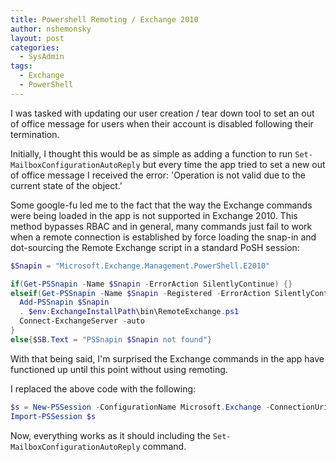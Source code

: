 ```yaml
---
title: Powershell Remoting / Exchange 2010
author: nshemonsky
layout: post
categories:
  - SysAdmin
tags:
  - Exchange
  - PowerShell
---
```

I was tasked with updating our user creation / tear down tool to set an out of
office message for users when their account is disabled following their
termination.

Initially, I thought this would be as simple as adding a function to run
`Set-MailboxConfigurationAutoReply` but every time the app tried to set a new
out of office message I received the error: 'Operation is not valid due to the
current state of the object.' <!-- more -->

Some google-fu led me to the fact that the way the Exchange commands were being
loaded in the app is not supported in Exchange 2010. This method bypasses RBAC
and in general, many commands just fail to work when a remote connection is
established by force loading the snap-in and dot-sourcing the Remote Exchange
script in a standard PoSH session:

``` powershell Loading snap-in via remoting
$Snapin = "Microsoft.Exchange.Management.PowerShell.E2010"

if(Get-PSSnapin -Name $Snapin -ErrorAction SilentlyContinue) {}
elseif(Get-PSSnapin -Name $Snapin -Registered -ErrorAction SilentlyContinue){  
  Add-PSSnapin $Snapin  
  . $env:ExchangeInstallPath\bin\RemoteExchange.ps1  
  Connect-ExchangeServer -auto  
}  
else{$SB.Text = "PSSnapin $Snapin not found"}
```

With that being said, I'm surprised the Exchange commands in the app have
functioned up until this point without using remoting.

I replaced the above code with the following:

``` powershell Loading snap-in without remoting
$s = New-PSSession -ConfigurationName Microsoft.Exchange -ConnectionUri http://<server>/PowerShell/ -Authentication Kerberos
Import-PSSession $s
```

Now, everything works as it should including the
`Set-MailboxConfigurationAutoReply` command.
